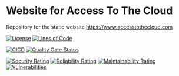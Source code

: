 # Website for Access To The Cloud

Repository for the static website https://www.accesstothecloud.com

[![License](https://img.shields.io/github/license/AccessToTheCloud/website?color=969696)](https://github.com/AccessToTheCloud/website/blob/master/LICENSE)
[![Lines of Code](https://sonarcloud.io/api/project_badges/measure?project=AccessToTheCloud_website&metric=ncloc)](https://sonarcloud.io/summary/overall?id=AccessToTheCloud_website)

[![CICD](https://github.com/AccessToTheCloud/website/actions/workflows/continuous-integration-and-deployment.yml/badge.svg?branch=develop)](https://github.com/AccessToTheCloud/website/actions/workflows/continuous-integration-and-deployment.yml)
[![Quality Gate Status](https://sonarcloud.io/api/project_badges/measure?project=AccessToTheCloud_website&metric=alert_status)](https://sonarcloud.io/summary/overall?id=AccessToTheCloud_website)

[![Security Rating](https://sonarcloud.io/api/project_badges/measure?project=AccessToTheCloud_website&metric=security_rating)](https://sonarcloud.io/summary/overall?id=AccessToTheCloud_website)
[![Reliability Rating](https://sonarcloud.io/api/project_badges/measure?project=AccessToTheCloud_website&metric=reliability_rating)](https://sonarcloud.io/summary/overall?id=AccessToTheCloud_website)
[![Maintainability Rating](https://sonarcloud.io/api/project_badges/measure?project=AccessToTheCloud_website&metric=sqale_rating)](https://sonarcloud.io/summary/overall?id=AccessToTheCloud_website)
[![Vulnerabilities](https://sonarcloud.io/api/project_badges/measure?project=AccessToTheCloud_website&metric=vulnerabilities)](https://sonarcloud.io/summary/overall?id=AccessToTheCloud_website)
